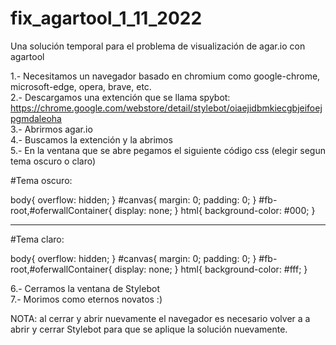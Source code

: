 # fix_agartool_1_11_2022
Una solución temporal para el problema de visualización de agar.io con agartool  
  
1.- Necesitamos un navegador basado en chromium como google-chrome, microsoft-edge, opera, brave, etc.  
2.- Descargamos una extención que se llama spybot:  
    https://chrome.google.com/webstore/detail/stylebot/oiaejidbmkiecgbjeifoejpgmdaleoha  
3.- Abrirmos agar.io  
4.- Buscamos la extención y la abrimos  
5.- En la ventana que se abre pegamos el siguiente código css (elegir segun tema oscuro o claro)

#Tema oscuro:

body{
  overflow: hidden;
}
#canvas{
  margin: 0;
  padding: 0;
}
#fb-root,#oferwallContainer{
  display: none;
}
html{
  background-color: #000;
}

-----

#Tema claro:

body{
  overflow: hidden;
}
#canvas{
  margin: 0;
  padding: 0;
}
#fb-root,#oferwallContainer{
  display: none;
}
html{
  background-color: #fff;
}


6.- Cerramos la ventana de Stylebot  
7.- Morimos como eternos novatos :)  
  
NOTA: al cerrar y abrir nuevamente el navegador es necesario volver a a abrir y cerrar Stylebot para que se aplique la solución nuevamente.
